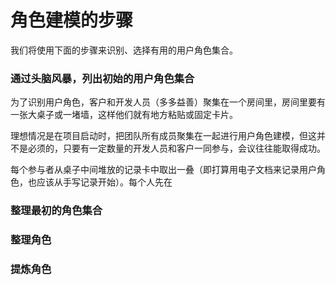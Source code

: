 # 角色建模的步骤

我们将使用下面的步骤来识别、选择有用的用户角色集合。


### 通过头脑风暴，列出初始的用户角色集合

为了识别用户角色，客户和开发人员（多多益善）聚集在一个房间里，房间里要有一张大桌子或一堵墙，这样他们就有地方粘贴或固定卡片。

理想情况是在项目启动时，把团队所有成员聚集在一起进行用户角色建模，但这并不是必须的，只要有一定数量的开发人员和客户一同参与，会议往往能取得成功。

每个参与者从桌子中间堆放的记录卡中取出一叠（即打算用电子文档来记录用户角色，也应该从手写记录开始）。每个人先在


### 整理最初的角色集合
### 整理角色
### 提炼角色
